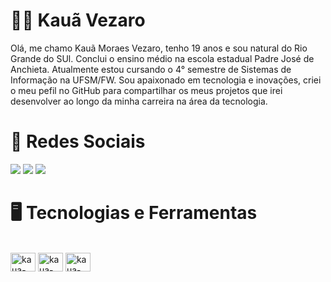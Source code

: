 # 👨‍💻 Kauã Vezaro

Olá, me chamo Kauã Moraes Vezaro, tenho 19 anos e sou natural do Rio Grande do SUl. Conclui o ensino médio na escola estadual Padre José de Anchieta. Atualmente estou cursando o 4° semestre de Sistemas de Informação na UFSM/FW. Sou apaixonado em tecnologia e inovações, criei o meu pefil no GitHub para compartilhar os meus projetos que irei desenvolver ao longo da minha carreira na área da tecnologia.

# 📱 Redes Sociais
<div>  
  <a href="https://www.instagram.com/vezaro_kaua/" target="_blank"><img src="https://img.shields.io/badge/Instagram-E4405F?style=for-the-badge&logo=instagram&logoColor=white" target="_blank"></a>  
  <a href="https://www.linkedin.com/in/kau%C3%A3-vezaro-27267a221/?trk=opento_sprofile_details" target="_blank"><img src="https://img.shields.io/badge/LinkedIn-0077B5?style=for-the-badge&logo=linkedin&logoColor=white" target="_blank"></a>
  <a href="https://www.youtube.com/@kauavezaro3950" target="_blank"><img src="https://img.shields.io/badge/YouTube-FF0000?style=for-the-badge&logo=youtube&logoColor=white" target="_blank"></a>
</div>

# 🖥️ Tecnologias e Ferramentas
<div style="display: inline_block"><br>
   <img align="center" alt="kaua-python" height="30" width="40" src="https://cdn.jsdelivr.net/gh/devicons/devicon@latest/icons/python/python-original.svg" />
   <img align="center" alt="kaua-C++" height="30" width="40" src="https://cdn.jsdelivr.net/gh/devicons/devicon@latest/icons/cplusplus/cplusplus-original.svg" />
   <img align="center" alt="kaua-VsCode" height="30" width="40" src="https://cdn.jsdelivr.net/gh/devicons/devicon@latest/icons/vscode/vscode-original.svg" />
</div>

